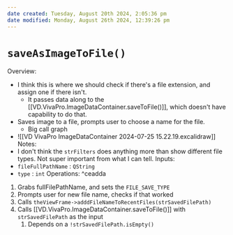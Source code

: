 ```yaml
---
date created: Tuesday, August 20th 2024, 2:05:36 pm
date modified: Monday, August 26th 2024, 12:39:26 pm
---
```

# `saveAsImageToFile()`
Overview:
- I think this is where we should check if there's a file extension, and assign one if there isn't. 
	- It passes data along to the [[VD.VivaPro.ImageDataContainer.saveToFile()]], which doesn't have capability to do that. 
- Saves image to a file, prompts user to choose a name for the file. 
	- Big call graph
- ![[VD VivaPro ImageDataContainer 2024-07-25 15.22.19.excalidraw]]
Notes:
- I don't think the `strFilters` does anything more than show different file types. Not super important from what I can tell. 
Inputs:
- `fileFullPathName` : `QString`
- `type` : `int`
Operations: ^ceadda
1. Grabs fullFilePathName, and sets the `FILE_SAVE_TYPE`
2. Prompts user for new file name, checks if that worked
3. Calls `theViewFrame->adddFileNameToRecentFiles(strSavedFilePath)`
4. Calls [[VD.VivaPro.ImageDataContainer.saveToFile()]] with `strSavedFilePath` as the input
	1. Depends on a `!strSavedFilePath.isEmpty()`